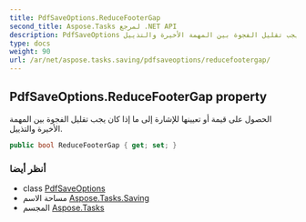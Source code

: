 ```yaml
---
title: PdfSaveOptions.ReduceFooterGap
second_title: Aspose.Tasks لمرجع .NET API
description: PdfSaveOptions ملكية. الحصول على قيمة أو تعيينها للإشارة إلى ما إذا كان يجب تقليل الفجوة بين المهمة الأخيرة والتذييل.
type: docs
weight: 90
url: /ar/net/aspose.tasks.saving/pdfsaveoptions/reducefootergap/
---
```

## PdfSaveOptions.ReduceFooterGap property

الحصول على قيمة أو تعيينها للإشارة إلى ما إذا كان يجب تقليل الفجوة بين المهمة الأخيرة والتذييل.

```csharp
public bool ReduceFooterGap { get; set; }
```

### أنظر أيضا

* class [PdfSaveOptions](../)
* مساحة الاسم [Aspose.Tasks.Saving](../../pdfsaveoptions/)
* المجسم [Aspose.Tasks](../../../)


